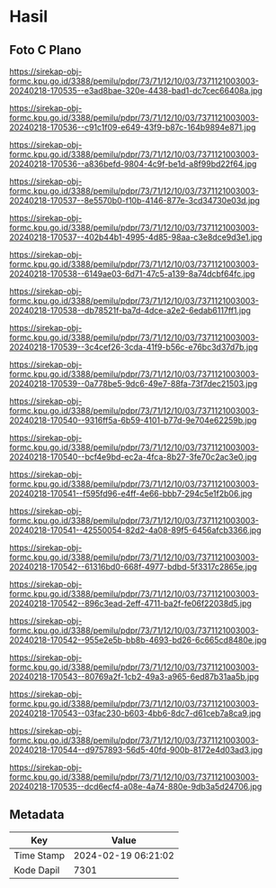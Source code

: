 # Hasil

## Foto C Plano

https://sirekap-obj-formc.kpu.go.id/3388/pemilu/pdpr/73/71/12/10/03/7371121003003-20240218-170535--e3ad8bae-320e-4438-bad1-dc7cec66408a.jpg

https://sirekap-obj-formc.kpu.go.id/3388/pemilu/pdpr/73/71/12/10/03/7371121003003-20240218-170536--c91c1f09-e649-43f9-b87c-164b9894e871.jpg

https://sirekap-obj-formc.kpu.go.id/3388/pemilu/pdpr/73/71/12/10/03/7371121003003-20240218-170536--a836befd-9804-4c9f-be1d-a8f99bd22f64.jpg

https://sirekap-obj-formc.kpu.go.id/3388/pemilu/pdpr/73/71/12/10/03/7371121003003-20240218-170537--8e5570b0-f10b-4146-877e-3cd34730e03d.jpg

https://sirekap-obj-formc.kpu.go.id/3388/pemilu/pdpr/73/71/12/10/03/7371121003003-20240218-170537--402b44b1-4995-4d85-98aa-c3e8dce9d3e1.jpg

https://sirekap-obj-formc.kpu.go.id/3388/pemilu/pdpr/73/71/12/10/03/7371121003003-20240218-170538--6149ae03-6d71-47c5-a139-8a74dcbf64fc.jpg

https://sirekap-obj-formc.kpu.go.id/3388/pemilu/pdpr/73/71/12/10/03/7371121003003-20240218-170538--db78521f-ba7d-4dce-a2e2-6edab6117ff1.jpg

https://sirekap-obj-formc.kpu.go.id/3388/pemilu/pdpr/73/71/12/10/03/7371121003003-20240218-170539--3c4cef26-3cda-41f9-b56c-e76bc3d37d7b.jpg

https://sirekap-obj-formc.kpu.go.id/3388/pemilu/pdpr/73/71/12/10/03/7371121003003-20240218-170539--0a778be5-9dc6-49e7-88fa-73f7dec21503.jpg

https://sirekap-obj-formc.kpu.go.id/3388/pemilu/pdpr/73/71/12/10/03/7371121003003-20240218-170540--9316ff5a-6b59-4101-b77d-9e704e62259b.jpg

https://sirekap-obj-formc.kpu.go.id/3388/pemilu/pdpr/73/71/12/10/03/7371121003003-20240218-170540--bcf4e9bd-ec2a-4fca-8b27-3fe70c2ac3e0.jpg

https://sirekap-obj-formc.kpu.go.id/3388/pemilu/pdpr/73/71/12/10/03/7371121003003-20240218-170541--f595fd96-e4ff-4e66-bbb7-294c5e1f2b06.jpg

https://sirekap-obj-formc.kpu.go.id/3388/pemilu/pdpr/73/71/12/10/03/7371121003003-20240218-170541--42550054-82d2-4a08-89f5-6456afcb3366.jpg

https://sirekap-obj-formc.kpu.go.id/3388/pemilu/pdpr/73/71/12/10/03/7371121003003-20240218-170542--61316bd0-668f-4977-bdbd-5f3317c2865e.jpg

https://sirekap-obj-formc.kpu.go.id/3388/pemilu/pdpr/73/71/12/10/03/7371121003003-20240218-170542--896c3ead-2eff-4711-ba2f-fe06f22038d5.jpg

https://sirekap-obj-formc.kpu.go.id/3388/pemilu/pdpr/73/71/12/10/03/7371121003003-20240218-170542--955e2e5b-bb8b-4693-bd26-6c665cd8480e.jpg

https://sirekap-obj-formc.kpu.go.id/3388/pemilu/pdpr/73/71/12/10/03/7371121003003-20240218-170543--80769a2f-1cb2-49a3-a965-6ed87b31aa5b.jpg

https://sirekap-obj-formc.kpu.go.id/3388/pemilu/pdpr/73/71/12/10/03/7371121003003-20240218-170543--03fac230-b603-4bb6-8dc7-d61ceb7a8ca9.jpg

https://sirekap-obj-formc.kpu.go.id/3388/pemilu/pdpr/73/71/12/10/03/7371121003003-20240218-170544--d9757893-56d5-40fd-900b-8172e4d03ad3.jpg

https://sirekap-obj-formc.kpu.go.id/3388/pemilu/pdpr/73/71/12/10/03/7371121003003-20240218-170535--dcd6ecf4-a08e-4a74-880e-9db3a5d24706.jpg


## Metadata

| Key        | Value               |
| ---------- | ------------------- |
| Time Stamp | 2024-02-19 06:21:02 |
| Kode Dapil | 7301                |



